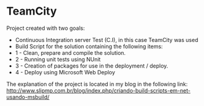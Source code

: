 TeamCity
========

Project created with two goals:
* Continuous Integration server Test (C.I), in this case TeamCity was used 
* Build Script for the solution containing the following items:
* 1 - Clean, prepare and compile the solution.
* 2 - Running unit tests using NUnit
* 3 - Creation of packages for use in the deployment / deploy.
* 4 - Deploy using Microsoft Web Deploy


The explanation of the project is located in my blog in the following link: 
http://www.slipmp.com.br/blog/index.php/criando-build-scripts-em-net-usando-msbuild/

